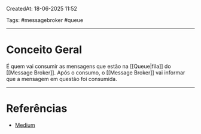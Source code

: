 CreatedAt: 18-06-2025 11:52

Tags: #messagebroker #queue 

---
# Conceito Geral
É quem vai consumir as mensagens que estão na [[Queue|fila]] do [[Message Broker]].
Após o consumo, o [[Message Broker]] vai informar que a mensagem em questão foi consumida.

---
# Referências
- [Medium](https://medium.com/@devbrito91/mensageria-1330c6032049)